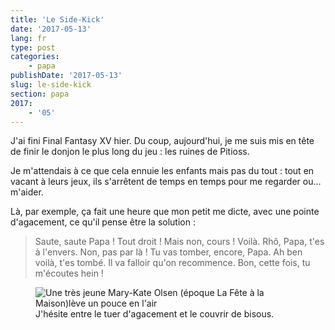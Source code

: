 ```yaml
---
title: 'Le Side-Kick'
date: '2017-05-13'
lang: fr
type: post
categories:
    - papa
publishDate: '2017-05-13'
slug: le-side-kick
section: papa
2017:
    - '05'
---
```


J'ai fini Final Fantasy XV hier. Du coup, aujourd'hui, je me suis mis en tête de finir le donjon le plus long du jeu : les ruines de Pitioss.

<!--more-->

Je m'attendais à ce que cela ennuie les enfants mais pas du tout : tout en vacant à leurs jeux, ils s'arrêtent de temps en temps pour me regarder ou… m'aider.

Là, par exemple, ça fait une heure que mon petit me dicte, avec une pointe d'agacement, ce qu'il pense être la solution :

> Saute, saute Papa ! Tout droit ! Mais non, cours ! Voilà. Rhô, Papa, t'es à l'envers. Non, pas par là ! Tu vas tomber, encore, Papa. Ah ben voilà, t'es tombé. Il va falloir qu'on recommence. Bon, cette fois, tu m'écoutes hein !

<figure>
  <img src="{{<fileFolder>}}gotit.gif" alt="Une très jeune Mary-Kate Olsen (époque La Fête à la Maison)lève un pouce en l'air"/>
  <figcaption>J'hésite entre le tuer d'agacement et le couvrir de bisous.</figcaption>
</figure>